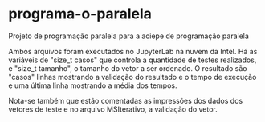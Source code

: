# programa-o-paralela
Projeto de programação paralela para a aciepe de programação paralela

Ambos arquivos foram executados no JupyterLab na nuvem da Intel.
Há as variáveis de "size_t casos" que controla a quantidade de testes realizados, e "size_t tamanho", o tamanho do vetor a ser ordenado.
O resultado são "casos" linhas mostrando a validação do resultado e o tempo de execução e uma última linha mostrando a média dos tempos.

Nota-se também que estão comentadas as impressões dos dados dos vetores de teste e no arquivo MSIterativo, a validação do vetor.
